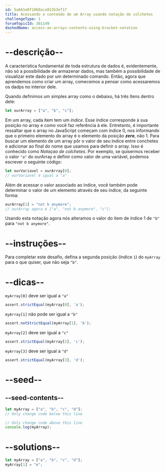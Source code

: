 ```yaml
---
id: 5a661e0f1068aca922b3ef17
title: Acessando o conteúdo de um Array usando notação de colchetes
challengeType: 1
forumTopicId: 301149
dashedName: access-an-arrays-contents-using-bracket-notation
---
```


# --descrição--
A característica fundamental de toda estrutura de dados é, evidentemente, não só a possibilidade de armazenar dados, mas também a possibilidade de visualizar este dado por um determinado comando. Então, agora que aprendemos como criar um array, comecemos a pensar como acessaremos os dadps no interior dele.

Quando definimos um simples array como o debaixo, há três ítens dentro dele:

```js
let ourArray = ["a", "b", "c"];
```

Em um array, cada ítem tem um <dfn>índice</dfn>. Esse índice corresponde à sua posição no array e como você faz referência à ele. Entretanto, é importante ressaltar que o array no JavaScript começam com índice 0, nos informando que o primeiro elemento do array é o elemento da posição ***zero***, não 1. Para buscar um elemento de um array pôr o valor de seu índice entre conchetes e adicionar ao final do nome que usamos para definir o array. Isso é conhecido como <dfn>Notaçao de colchetes</dfn>. Por exemplo, se quisermos receber o valor `"a"` do ourArray e definir como valor de uma variável, podemos escrever o seguinte código:

```js
let ourVariavel = ourArray[0];
// ourVariavel é igual a "a"
```

Além de acessar o valor associado ao índice, você também pode determinar o valor de um elemento através de seu índice, da seguinte forma:

```js
ourArray[1] = "not b anymore";
// ourArray agora é ["a", "not b anymore", "c"];
```

Usando esta notação agora nós alteramos o valor do ítem de índice 1 de `"b"` para `"not b anymore"`.

# --instruções--

Para completar este desafio, defina a segunda posição (índice `1`) do `myArray` para o que quiser, que não seja `"b"`.

# --dicas--

`myArray[0]` deve ser igual a `"a"`

```js
assert.strictEqual(myArray[0], 'a');
```

`myArray[1]` não pode ser igual a `"b"`

```js
assert.notStrictEqual(myArray[1], 'b');
```

`myArray[2]` deve ser igual a `"c"`

```js
assert.strictEqual(myArray[2], 'c');
```

`myArray[3]` deve ser igual a `"d"`

```js
assert.strictEqual(myArray[3], 'd');
```

# --seed--

## --seed-contents--

```js
let myArray = ["a", "b", "c", "d"];
// Only change code below this line

// Only change code above this line
console.log(myArray);
```

# --solutions--

```js
let myArray = ["a", "b", "c", "d"];
myArray[1] = "e";
```
